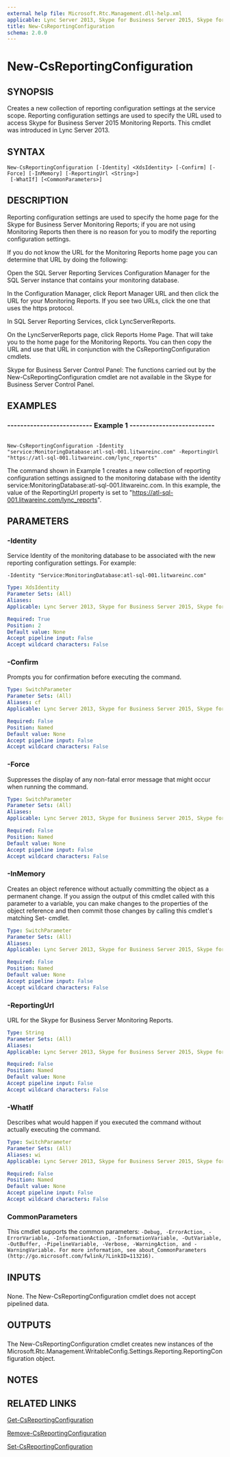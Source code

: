 ```yaml
---
external help file: Microsoft.Rtc.Management.dll-help.xml
applicable: Lync Server 2013, Skype for Business Server 2015, Skype for Business Server 2019
title: New-CsReportingConfiguration
schema: 2.0.0
---
```


# New-CsReportingConfiguration

## SYNOPSIS

Creates a new collection of reporting configuration settings at the service scope.
Reporting configuration settings are used to specify the URL used to access Skype for Business Server 2015 Monitoring Reports.
This cmdlet was introduced in Lync Server 2013.



## SYNTAX

```
New-CsReportingConfiguration [-Identity] <XdsIdentity> [-Confirm] [-Force] [-InMemory] [-ReportingUrl <String>]
 [-WhatIf] [<CommonParameters>]
```

## DESCRIPTION

Reporting configuration settings are used to specify the home page for the Skype for Business Server Monitoring Reports; if you are not using Monitoring Reports then there is no reason for you to modify the reporting configuration settings.

If you do not know the URL for the Monitoring Reports home page you can determine that URL by doing the following:

Open the SQL Server Reporting Services Configuration Manager for the SQL Server instance that contains your monitoring database.

In the Configuration Manager, click Report Manager URL and then click the URL for your Monitoring Reports.
If you see two URLs, click the one that uses the https protocol.

In SQL Server Reporting Services, click LyncServerReports.

On the LyncServerReports page, click Reports Home Page.
That will take you to the home page for the Monitoring Reports.
You can then copy the URL and use that URL in conjunction with the CsReportingConfiguration cmdlets.

Skype for Business Server Control Panel: The functions carried out by the New-CsReportingConfiguration cmdlet are not available in the Skype for Business Server Control Panel.



## EXAMPLES

### -------------------------- Example 1 -------------------------- 
```

New-CsReportingConfiguration -Identity "service:MonitoringDatabase:atl-sql-001.litwareinc.com" -ReportingUrl "https://atl-sql-001.litwareinc.com/lync_reports"
```

The command shown in Example 1 creates a new collection of reporting configuration settings assigned to the monitoring database with the identity service:MonitoringDatabase:atl-sql-001.litwareinc.com.
In this example, the value of the ReportingUrl property is set to "<https://atl-sql-001.litwareinc.com/lync_reports>".

## PARAMETERS

### -Identity
Service Identity of the monitoring database to be associated with the new reporting configuration settings.
For example:

`-Identity "Service:MonitoringDatabase:atl-sql-001.litwareinc.com"`

```yaml
Type: XdsIdentity
Parameter Sets: (All)
Aliases: 
Applicable: Lync Server 2013, Skype for Business Server 2015, Skype for Business Server 2019

Required: True
Position: 2
Default value: None
Accept pipeline input: False
Accept wildcard characters: False
```

### -Confirm
Prompts you for confirmation before executing the command.

```yaml
Type: SwitchParameter
Parameter Sets: (All)
Aliases: cf
Applicable: Lync Server 2013, Skype for Business Server 2015, Skype for Business Server 2019

Required: False
Position: Named
Default value: None
Accept pipeline input: False
Accept wildcard characters: False
```

### -Force
Suppresses the display of any non-fatal error message that might occur when running the command.

```yaml
Type: SwitchParameter
Parameter Sets: (All)
Aliases: 
Applicable: Lync Server 2013, Skype for Business Server 2015, Skype for Business Server 2019

Required: False
Position: Named
Default value: None
Accept pipeline input: False
Accept wildcard characters: False
```

### -InMemory
Creates an object reference without actually committing the object as a permanent change.
If you assign the output of this cmdlet called with this parameter to a variable, you can make changes to the properties of the object reference and then commit those changes by calling this cmdlet's matching Set- cmdlet.

```yaml
Type: SwitchParameter
Parameter Sets: (All)
Aliases: 
Applicable: Lync Server 2013, Skype for Business Server 2015, Skype for Business Server 2019

Required: False
Position: Named
Default value: None
Accept pipeline input: False
Accept wildcard characters: False
```

### -ReportingUrl

URL for the Skype for Business Server Monitoring Reports.



```yaml
Type: String
Parameter Sets: (All)
Aliases: 
Applicable: Lync Server 2013, Skype for Business Server 2015, Skype for Business Server 2019

Required: False
Position: Named
Default value: None
Accept pipeline input: False
Accept wildcard characters: False
```

### -WhatIf
Describes what would happen if you executed the command without actually executing the command.

```yaml
Type: SwitchParameter
Parameter Sets: (All)
Aliases: wi
Applicable: Lync Server 2013, Skype for Business Server 2015, Skype for Business Server 2019

Required: False
Position: Named
Default value: None
Accept pipeline input: False
Accept wildcard characters: False
```

### CommonParameters
This cmdlet supports the common parameters: `-Debug, -ErrorAction, -ErrorVariable, -InformationAction, -InformationVariable, -OutVariable, -OutBuffer, -PipelineVariable, -Verbose, -WarningAction, and -WarningVariable. For more information, see about_CommonParameters (http://go.microsoft.com/fwlink/?LinkID=113216).`

## INPUTS

###  
None.
The New-CsReportingConfiguration cmdlet does not accept pipelined data.

## OUTPUTS


###  
The New-CsReportingConfiguration cmdlet creates new instances of the Microsoft.Rtc.Management.WritableConfig.Settings.Reporting.ReportingConfiguration object.

## NOTES

## RELATED LINKS

[Get-CsReportingConfiguration](Get-CsReportingConfiguration.md)

[Remove-CsReportingConfiguration](Remove-CsReportingConfiguration.md)

[Set-CsReportingConfiguration](Set-CsReportingConfiguration.md)


